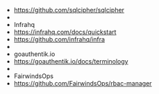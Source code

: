 - https://github.com/sqlcipher/sqlcipher
-
- Infrahq
- https://infrahq.com/docs/quickstart
- https://github.com/infrahq/infra
-
- goauthentik.io
- https://goauthentik.io/docs/terminology
-
- FairwindsOps
- https://github.com/FairwindsOps/rbac-manager